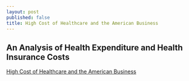 ```yaml
---
layout: post
published: false
title: High Cost of Healthcare and the American Business
---
```

## An Analysis of Health Expenditure and Health Insurance Costs

[High Cost of Healthcare and the American Business](https://medium.com/@dorothygasque/high-cost-for-healthcare-and-the-american-business-133f071fd702)
